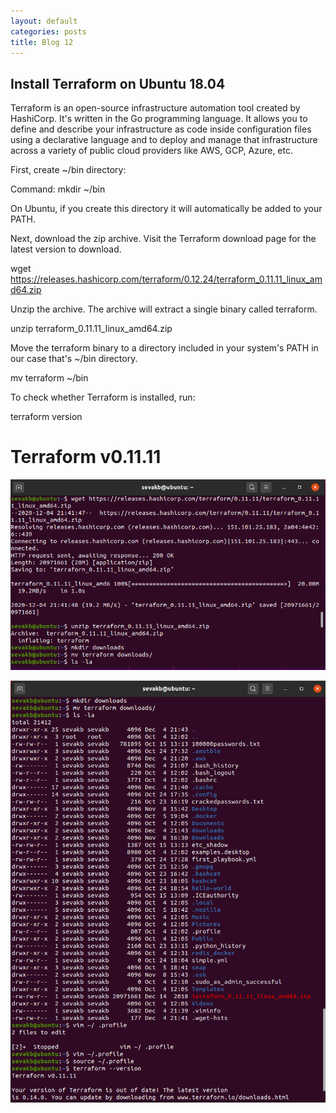 ```yaml
---
layout: default
categories: posts
title: Blog 12
---
```


## Install Terraform on Ubuntu 18.04

Terraform is an open-source infrastructure automation tool created by HashiCorp. It's written in the Go programming language. It allows you to define and describe your infrastructure as code inside configuration files using a declarative language and to deploy and manage that infrastructure across a variety of public cloud providers like AWS, GCP, Azure, etc.


First, create ~/bin directory:

Command: mkdir ~/bin

On Ubuntu, if you create this directory it will automatically be added to your PATH.

Next, download the zip archive. Visit the Terraform download page for the latest version to download.


wget https://releases.hashicorp.com/terraform/0.12.24/terraform_0.11.11_linux_amd64.zip


Unzip the archive. The archive will extract a single binary called terraform.

unzip terraform_0.11.11_linux_amd64.zip


Move the terraform binary to a directory included in your system's PATH in our case that's ~/bin directory.


mv terraform ~/bin


To check whether Terraform is installed, run:

terraform version
# Terraform v0.11.11 



![tf1](https://raw.githubusercontent.com/sevak84/sb.github.io/master/docs/_images/tf1.PNG)

![tf2](https://raw.githubusercontent.com/sevak84/sb.github.io/master/docs/_images/tf2.PNG)
